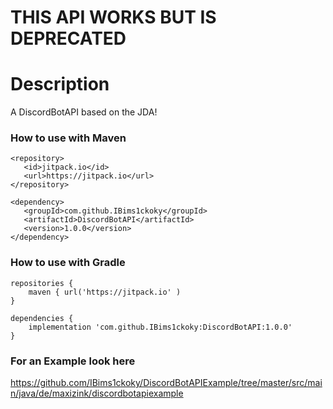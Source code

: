 # THIS API WORKS BUT IS DEPRECATED

# Description

A DiscordBotAPI based on the JDA!

### How to use with Maven
```
<repository>
   <id>jitpack.io</id>
   <url>https://jitpack.io</url>
</repository>

<dependency>
   <groupId>com.github.IBims1ckoky</groupId>
   <artifactId>DiscordBotAPI</artifactId>
   <version>1.0.0</version>
</dependency>
```
### How to use with Gradle
```
repositories {
    maven { url('https://jitpack.io' )
}

dependencies {  
    implementation 'com.github.IBims1ckoky:DiscordBotAPI:1.0.0'
}
```
### For an Example look here
https://github.com/IBims1ckoky/DiscordBotAPIExample/tree/master/src/main/java/de/maxizink/discordbotapiexample
